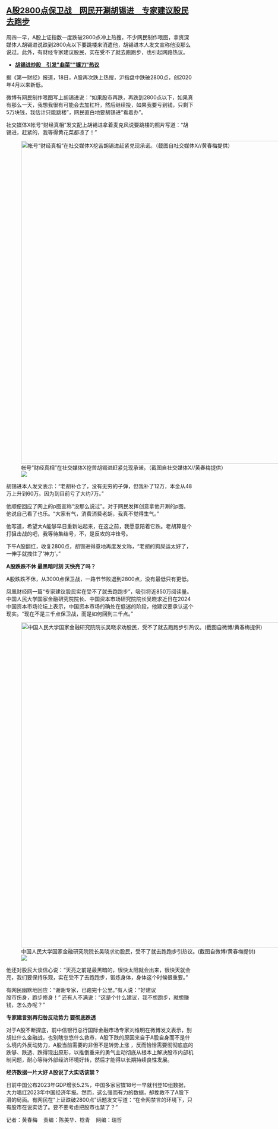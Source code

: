 <!--1705595280000-->
[A股2800点保卫战　网民开涮胡锡进　专家建议股民去跑步](https://www.rfa.org/mandarin/yataibaodao/jingmao/hcm2-01182024074022.html)
------

<p>周四一早，A股上证指数一度跌破2800点冲上热搜，不少网民制作哏图，拿资深媒体人胡锡进说跌到2800点以下要跳楼来消遣他，胡锡进本人发文宣称他没那么说过。此外，有财经专家建议股民，实在受不了就去跑跑步，也引起网路热议。</p><ul><li><span class="result-title"><a class="state-published" href="https://www.rfa.org/mandarin/yataibaodao/jingmao/hcm-06292023061625.html"><strong>胡锡进炒股　引发"韭菜""镰刀"热议</strong></a></span></li></ul><p>据《第一财经》报道，18日，A股再次跌上热搜，沪指盘中跌破2800点，创2020年4月以来新低。</p><p>微博有网民制作哏图写上胡锡进说：“如果股市再跌，再跌到2800点以下，如果真有那么一天，我想我很有可能会去加杠杆，然后继续投，如果我要亏到钱，只剩下5万块钱，我估计只能跳楼”，网民直白地要胡锡进“看着办”。</p><p>社交媒体X帐号“财经真相”发文配上胡锡进拿着麦克风说要跳楼的照片写道：“胡锡进，赶紧的，我等得黄花菜都凉了！”</p><p><figure class="image-richtext image-inline captioned" style="width:1208px;"><img alt="帐号“财经真相”在社交媒体X挖苦胡锡进赶紧兑现承诺。（截图自社交媒体X//黄春梅提供）" height="870" src="https://www.rfa.org/mandarin/yataibaodao/jingmao/hcm2-01182024074022.html/57164e8c-8ca17d93771f76f8x-1.png/@@images/704d047d-92ec-4f3c-a64e-5f55f5b8e373.png" title="圖二 財經真相x(1).png" width="1208"/><figcaption class="image-caption">帐号“财经真相”在社交媒体X挖苦胡锡进赶紧兑现承诺。（截图自社交媒体X//黄春梅提供）</figcaption><small></small><div id="zoomattribute"><a data-caption="帐号“财经真相”在社交媒体X挖苦胡锡进赶紧兑现承诺。（截图自社交媒体X//黄春梅提供）" data-fancybox="" href="https://www.rfa.org/mandarin/yataibaodao/jingmao/hcm2-01182024074022.html/57164e8c-8ca17d93771f76f8x-1.png" id="single_image" title="帐号“财经真相”在社交媒体X挖苦胡锡进赶紧兑现承诺。（截图自社交媒体X//黄春梅提供）"><img src="/++plone++rfa-resources/img/icon-zoom.png"/></a></div></figure></p><p>胡锡进本人发文表示：“老胡补仓了，没有无穷的子弹，但我补了12万，本金从48万上升到60万。因为到目前亏了大约7万。”</p><p>他顺便回应了网上的p图宣称“没那么说过”。对于网民发挥创意拿他开涮的p图，他说自己看了也乐。“大家有气，消费消费老胡，我真不觉得生气。”</p><p>他写道，希望大A能够早日重新站起来，在这之前，我愿意陪着它跌。老胡算是个打狙击战的吧，我等待集结号，不，是反攻的冲锋号。</p><p>下午A股翻红，收复2800点，胡锡进得意地再度发文称，“老胡的狗屎运太好了，一伸手就拽住了‘神力’。”</p><p><strong>A股跌跌不休 最黑暗时刻 天快亮了吗？</strong></p><p>A股跌跌不休，从3000点保卫战，一路节节败退到2800点，没有最低只有更低。</p><p>凤凰财经网一篇“专家建议股民实在受不了就去跑跑步”，吸引将近850万阅读量。中国人民大学国家金融研究院院长、中国资本市场研究院院长吴晓求近日在2024中国资本市场论坛上表示，中国资本市场的确处在低迷的阶段，他建议要承认这个现实。“现在不是三千点保卫战，而是如何回到三千点。”</p><p><figure class="image-richtext image-inline captioned" style="width:1671px;"><img alt="中国人民大学国家金融研究院院长吴晓求劝股民，受不了就去跑跑步引热议。(截图自微博/黄春梅提供)" height="876" src="https://www.rfa.org/mandarin/yataibaodao/jingmao/hcm2-01182024074022.html/53bb8dd18dd16b65.jpg/@@images/a95709f4-70e3-4870-a5b9-6e73ebcf4a2c.jpeg" title="去跑跑步.jpg" width="1671"/><figcaption class="image-caption">中国人民大学国家金融研究院院长吴晓求劝股民，受不了就去跑跑步引热议。(截图自微博/黄春梅提供)</figcaption><small></small><div id="zoomattribute"><a data-caption="中国人民大学国家金融研究院院长吴晓求劝股民，受不了就去跑跑步引热议。(截图自微博/黄春梅提供)" data-fancybox="" href="https://www.rfa.org/mandarin/yataibaodao/jingmao/hcm2-01182024074022.html/53bb8dd18dd16b65.jpg" id="single_image" title="中国人民大学国家金融研究院院长吴晓求劝股民，受不了就去跑跑步引热议。(截图自微博/黄春梅提供)"><img src="/++plone++rfa-resources/img/icon-zoom.png"/></a></div></figure></p><p>他还对股民大谈信心说：“天亮之前是最黑暗的，很快太阳就会出来，很快天就会亮，我们要保持乐观，实在受不了去跑跑步，锻炼身体，身体这个时候很重要。”</p><p>有网民幽默地回应：“谢谢专家，已跑完十公里。”有人说：“好建议<br/>股市伤身，跑步修身！” 还有人不满说：“这是个什么建议，我不想跑步，就想赚钱，怎么办呢？”</p><p><strong>专家建言别再归咎反动势力 要彻底跌透</strong></p><p>对于A股不断探底，前中信银行总行国际金融市场专家刘维明在微博发文表示，别胡扯什么金融战，也别瞎忽悠什么救市，A股下跌的原因来自于A股自身而不是什么境内外反动势力，A股当前需要的非但不是转势上涨 ，反而恰恰需要彻彻底底的跌够、跌透、跌得现出原形，以推倒重来的勇气主动彻底从根本上解决股市内部机制问题，耐心等待外部经济环境好转，然后才能得以长期持续良性发展。</p><p><strong>经济数据一片大好 A股说了大实话该禁？</strong></p><p>日前中国公布2023年GDP增长5.2%，中国多家官媒18号一早就刊登10组数据，大力唱红2023年中国经济年报。然而，这么强而有力的数据，却挽救不了A股下滑的局面。有网民在“上证跌破2800点”话题发文写道：“在全网禁言的环境下，只有股市在说实话了。要不要考虑把股市也禁了？”</p><p>记者：黄春梅    责编：陈美华、梒青    网编：瑞哲</p>
